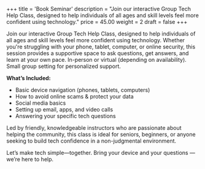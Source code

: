 +++
title = 'Book Seminar'
description = "Join our interactive Group Tech Help Class, designed to help individuals of all ages and skill levels feel more confident using technology."
price = 45.00
weight = 2
draft = false
+++

Join our interactive Group Tech Help Class, designed to help individuals of all ages and skill levels feel more confident using technology. Whether you're struggling with your phone, tablet, computer, or online security, this session provides a supportive space to ask questions, get answers, and learn at your own pace. In-person or virtual (depending on availability). Small group setting for personalized support.

**What’s Included:**
* Basic device navigation (phones, tablets, computers)
* How to avoid online scams & protect your data
* Social media basics
* Setting up email, apps, and video calls
* Answering your specific tech questions

Led by friendly, knowledgeable instructors who are passionate about helping the community, this class is ideal for seniors, beginners, or anyone seeking to build tech confidence in a non-judgmental environment.

Let’s make tech simple—together. Bring your device and your questions — we’re here to help.